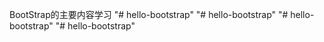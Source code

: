 BootStrap的主要内容学习
"# hello-bootstrap" 
"# hello-bootstrap" 
"# hello-bootstrap" 
"# hello-bootstrap" 
